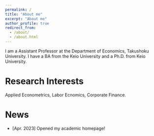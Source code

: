 ```yaml
---
permalink: /
title: "About me"
excerpt: "About me"
author_profile: true
redirect_from: 
  - /about/
  - /about.html
---
```


I am a Assistant Professor at the Department of Economics, Takushoku University. I have a BA from the Keio University  and a Ph.D. from Keio University. 

Research Interests
======
Applied Econometrics, Labor Ecnomics, Corporate Finance.

News
======
- [Apr. 2023] Opened my academic homepage!
